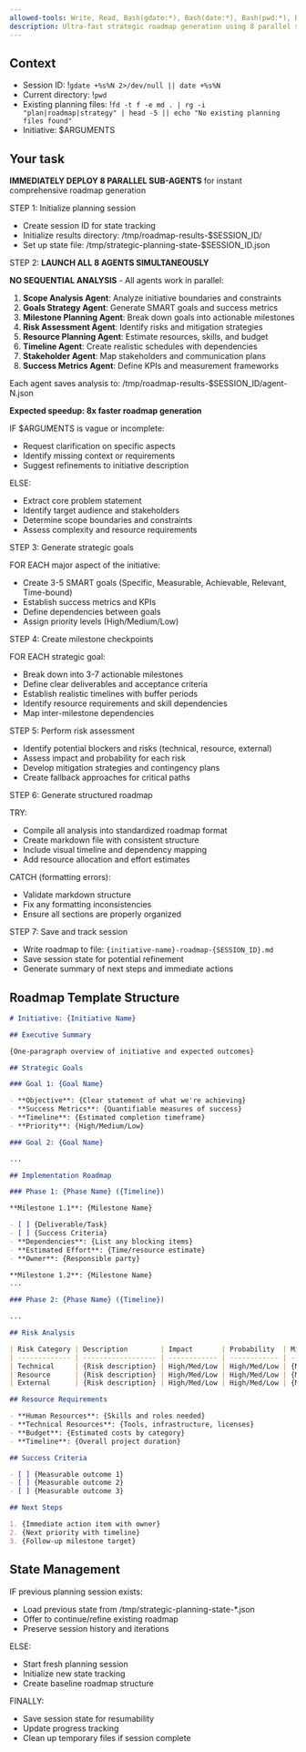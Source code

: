 ```yaml
---
allowed-tools: Write, Read, Bash(gdate:*), Bash(date:*), Bash(pwd:*), Bash(fd:*), Bash(rg:*), Task
description: Ultra-fast strategic roadmap generation using 8 parallel sub-agents for comprehensive analysis
---
```


## Context

- Session ID: !`gdate +%s%N 2>/dev/null || date +%s%N`
- Current directory: !`pwd`
- Existing planning files: !`fd -t f -e md . | rg -i "plan|roadmap|strategy" | head -5 || echo "No existing planning files found"`
- Initiative: $ARGUMENTS

## Your task

**IMMEDIATELY DEPLOY 8 PARALLEL SUB-AGENTS** for instant comprehensive roadmap generation

STEP 1: Initialize planning session

- Create session ID for state tracking
- Initialize results directory: /tmp/roadmap-results-$SESSION_ID/
- Set up state file: /tmp/strategic-planning-state-$SESSION_ID.json

STEP 2: **LAUNCH ALL 8 AGENTS SIMULTANEOUSLY**

**NO SEQUENTIAL ANALYSIS** - All agents work in parallel:

1. **Scope Analysis Agent**: Analyze initiative boundaries and constraints
2. **Goals Strategy Agent**: Generate SMART goals and success metrics
3. **Milestone Planning Agent**: Break down goals into actionable milestones
4. **Risk Assessment Agent**: Identify risks and mitigation strategies
5. **Resource Planning Agent**: Estimate resources, skills, and budget
6. **Timeline Agent**: Create realistic schedules with dependencies
7. **Stakeholder Agent**: Map stakeholders and communication plans
8. **Success Metrics Agent**: Define KPIs and measurement frameworks

Each agent saves analysis to: /tmp/roadmap-results-$SESSION_ID/agent-N.json

**Expected speedup: 8x faster roadmap generation**

IF $ARGUMENTS is vague or incomplete:

- Request clarification on specific aspects
- Identify missing context or requirements
- Suggest refinements to initiative description

ELSE:

- Extract core problem statement
- Identify target audience and stakeholders
- Determine scope boundaries and constraints
- Assess complexity and resource requirements

STEP 3: Generate strategic goals

FOR EACH major aspect of the initiative:

- Create 3-5 SMART goals (Specific, Measurable, Achievable, Relevant, Time-bound)
- Establish success metrics and KPIs
- Define dependencies between goals
- Assign priority levels (High/Medium/Low)

STEP 4: Create milestone checkpoints

FOR EACH strategic goal:

- Break down into 3-7 actionable milestones
- Define clear deliverables and acceptance criteria
- Establish realistic timelines with buffer periods
- Identify resource requirements and skill dependencies
- Map inter-milestone dependencies

STEP 5: Perform risk assessment

- Identify potential blockers and risks (technical, resource, external)
- Assess impact and probability for each risk
- Develop mitigation strategies and contingency plans
- Create fallback approaches for critical paths

STEP 6: Generate structured roadmap

TRY:

- Compile all analysis into standardized roadmap format
- Create markdown file with consistent structure
- Include visual timeline and dependency mapping
- Add resource allocation and effort estimates

CATCH (formatting errors):

- Validate markdown structure
- Fix any formatting inconsistencies
- Ensure all sections are properly organized

STEP 7: Save and track session

- Write roadmap to file: `{initiative-name}-roadmap-{SESSION_ID}.md`
- Save session state for potential refinement
- Generate summary of next steps and immediate actions

## Roadmap Template Structure

```markdown
# Initiative: {Initiative Name}

## Executive Summary

{One-paragraph overview of initiative and expected outcomes}

## Strategic Goals

### Goal 1: {Goal Name}

- **Objective**: {Clear statement of what we're achieving}
- **Success Metrics**: {Quantifiable measures of success}
- **Timeline**: {Estimated completion timeframe}
- **Priority**: {High/Medium/Low}

### Goal 2: {Goal Name}

...

## Implementation Roadmap

### Phase 1: {Phase Name} ({Timeline})

**Milestone 1.1**: {Milestone Name}

- [ ] {Deliverable/Task}
- [ ] {Success Criteria}
- **Dependencies**: {List any blocking items}
- **Estimated Effort**: {Time/resource estimate}
- **Owner**: {Responsible party}

**Milestone 1.2**: {Milestone Name}
...

### Phase 2: {Phase Name} ({Timeline})

...

## Risk Analysis

| Risk Category | Description        | Impact       | Probability  | Mitigation Strategy   |
| ------------- | ------------------ | ------------ | ------------ | --------------------- |
| Technical     | {Risk description} | High/Med/Low | High/Med/Low | {Mitigation approach} |
| Resource      | {Risk description} | High/Med/Low | High/Med/Low | {Mitigation approach} |
| External      | {Risk description} | High/Med/Low | High/Med/Low | {Mitigation approach} |

## Resource Requirements

- **Human Resources**: {Skills and roles needed}
- **Technical Resources**: {Tools, infrastructure, licenses}
- **Budget**: {Estimated costs by category}
- **Timeline**: {Overall project duration}

## Success Criteria

- [ ] {Measurable outcome 1}
- [ ] {Measurable outcome 2}
- [ ] {Measurable outcome 3}

## Next Steps

1. {Immediate action item with owner}
2. {Next priority with timeline}
3. {Follow-up milestone target}
```

## State Management

IF previous planning session exists:

- Load previous state from /tmp/strategic-planning-state-*.json
- Offer to continue/refine existing roadmap
- Preserve session history and iterations

ELSE:

- Start fresh planning session
- Initialize new state tracking
- Create baseline roadmap structure

FINALLY:

- Save session state for resumability
- Update progress tracking
- Clean up temporary files if session complete
